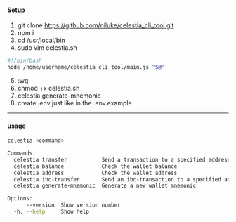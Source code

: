 
#### Setup

1. git clone https://github.com/niluke/celestia_cli_tool.git
2. npm i 
3. cd /usr/local/bin     
4. sudo vim celestia.sh


```bash
#!/bin/bash
node /home/username/celestia_cli_tool/main.js "$@"
```
5. :wq
6. chmod +x  celestia.sh
7. celestia generate-mnemonic
8. create  .env just like  in the .env.example  

---

#### usage 

```bash celestia                                                                                                                                   ─╯
celestia <command>

Commands:
  celestia transfer           Send a transaction to a specified address
  celestia balance            Check the wallet balance
  celestia address            Check the wallet address
  celestia ibc-transfer       Send an ibc-transaction to a specified address
  celestia generate-mnemonic  Generate a new wallet mnemonic

Options:
      --version  Show version number                                   [boolean]
  -h, --help     Show help                                             [boolean]

  ```